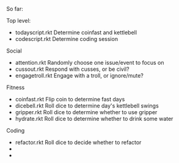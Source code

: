So far:

Top level:
- todayscript.rkt Determine coinfast and kettlebell
- codescript.rkt Determine coding session

Social
- attention.rkt Randomly choose one issue/event to focus on
- cussout.rkt Respond with cusses, or be civil?
- engagetroll.rkt Engage with a troll, or ignore/mute?

Fitness
- coinfast.rkt Flip coin to determine fast days
- dicebell.rkt Roll dice to determine day's kettlebell swings
- gripper.rkt Roll dice to determine whether to use gripper
- hydrate.rkt Roll dice to determine whether to drink some water

Coding
- refactor.rkt Roll dice to decide whether to refactor
-
-
